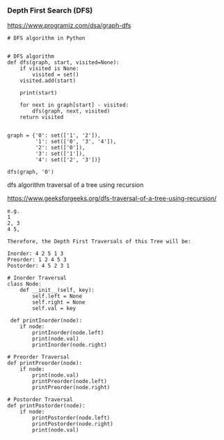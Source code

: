 ### Depth First Search (DFS)

https://www.programiz.com/dsa/graph-dfs 

```
# DFS algorithm in Python


# DFS algorithm
def dfs(graph, start, visited=None):
    if visited is None:
        visited = set()
    visited.add(start)

    print(start)

    for next in graph[start] - visited:
        dfs(graph, next, visited)
    return visited


graph = {'0': set(['1', '2']),
         '1': set(['0', '3', '4']),
         '2': set(['0']),
         '3': set(['1']),
         '4': set(['2', '3'])}

dfs(graph, '0')
```

dfs algorithm traversal of a tree using recursion 

https://www.geeksforgeeks.org/dfs-traversal-of-a-tree-using-recursion/
```
e.g. 
1
2, 3
4 5,

Therefore, the Depth First Traversals of this Tree will be:

Inorder: 4 2 5 1 3
Preorder: 1 2 4 5 3
Postorder: 4 5 2 3 1
```

```
# Inorder Traversal 
class Node:
    def __init__(self, key):
        self.left = None
        self.right = None
        self.val = key
 
 def printInorder(node):
    if node:
        printInorder(node.left)
        print(node.val)
        printInorder(node.right)     
```        


```
# Preorder Traversal 
def printPreorder(node):
    if node:
        print(node.val)
        printPreorder(node.left)
        printPreorder(node.right)
```

```
# Postorder Traversal 
def printPostorder(node):
    if node:
        printPostorder(node.left)
        printPostorder(node.right)
        print(node.val)
```
